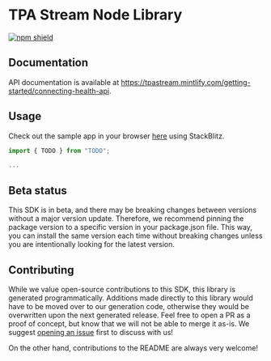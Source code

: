 # TPA Stream Node Library

[![npm shield](https://img.shields.io/npm/v/@fern-api/tpastream)](https://www.npmjs.com/package/@fern-api/tpastream)

## Documentation

API documentation is available at <https://tpastream.mintlify.com/getting-started/connecting-health-api>.

## Usage

Check out the sample app in your browser [here](https://stackblitz.com/edit/typescript-example-using-sdk-built-with-fern-xsvkgg?file=app.ts&view=editor) using StackBlitz.

```typescript
import { TODO } from "TODO";

...

```

## Beta status

This SDK is in beta, and there may be breaking changes between versions without a major version update. Therefore, we recommend pinning the package version to a specific version in your package.json file. This way, you can install the same version each time without breaking changes unless you are intentionally looking for the latest version.

## Contributing

While we value open-source contributions to this SDK, this library is generated programmatically. Additions made directly to this library would have to be moved over to our generation code, otherwise they would be overwritten upon the next generated release. Feel free to open a PR as a proof of concept, but know that we will not be able to merge it as-is. We suggest [opening an issue](https://github.com/fern-tpastream/tpastream-node) first to discuss with us!

On the other hand, contributions to the README are always very welcome!
